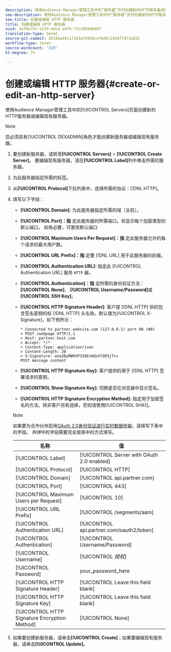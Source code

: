 ```yaml
---
description: 使用Audience Manager管理工具中的“服务器”页可创建新的HTTP服务器或编辑现有服务器。
seo-description: 使用Audience Manager管理工具中的“服务器”页可创建新的HTTP服务器或编辑现有服务器。
seo-title: 创建或编辑 HTTP 服务器
title: 创建或编辑 HTTP 服务器
uuid: 1ef0e751-e239-4dc6-a4f6-73cc05686807
translation-type: tm+mt
source-git-commit: d518ba4011f203a7d450ce76d8c1924f7d73a815
workflow-type: tm+mt
source-wordcount: '329'
ht-degree: 7%

---
```



# 创建或编辑 HTTP 服务器{#create-or-edit-an-http-server}

使用Audience Manager管理工具中的[!UICONTROL Servers]页面创建新的HTTP服务器或编辑现有服务器。

>[!NOTE]
>
>您必须具有[!UICONTROL DEXADMIN]角色才能创建新服务器或编辑现有服务器。

1. 要创建新服务器，请转至&#x200B;**[!UICONTROL Servers]** > **[!UICONTROL Create Server]**。 要编辑现有服务器，请在&#x200B;**[!UICONTROL Label]**&#x200B;列中单击所需的服务器。
1. 为此服务器指定所需的标签。
1. 从&#x200B;**[!UICONTROL Protocol]**&#x200B;下拉列表中，选择所需的协议：[!DNL HTTP]。
1. 填写以下字段：

   * **[!UICONTROL Domain]:** 为此服务器指定所需的域（主机）。
   * **[!UICONTROL Port]：指** 定此服务器的所需端口。将显示每个加密类型的默认端口。 如有必要，可更改默认端口
   * **[!UICONTROL Maximum Users Per Request]：指** 定此服务器允许的每个请求的最大用户数。
   * **[!UICONTROL URL Prefix]：指** 定要 [!DNL URL] 用于此服务器的前缀。
   * **[!UICONTROL Authentication URL]:** 指定此 [!UICONTROL Authentication URL] 服务 `HTTP` 器。
   * **[!UICONTROL Authentication]：指** 定所需的身份验证方法： **[!UICONTROL None]**、 **[!UICONTROL Username/Password]**&#x200B;或 **[!UICONTROL SSH Key]**。
   * **[!UICONTROL HTTP Signature Header]:** 客户提 [!DNL HTTP] 供的包含签名密钥的标 [!DNL HTTP] 头名称。默认值为[!UICONTROL X-Signature]，如下例所示：

      ```
      * Connected to partner.website.com (127.0.0.1) port 80 (#0)
      > POST /webpage HTTP/1.1
      > Host: partner.host.com
      > Accept: */*
      > Content-Type: application/json
      > Content-Length: 20
      > X-Signature: wxa2ByMWhhP328EvHQsVlOD5jTc=
      POST message content
      ```

   * **[!UICONTROL HTTP Signature Key]:** 客户提供的用于 [!DNL HTTP] 签署请求的密钥。
   * **[!UICONTROL Show Signature Key]:** 切换是否在浏览器中显示签名。
   * **[!UICONTROL HTTP Signature Encryption Method]:** 指定用于加密签名的方法。除非客户另有选择，否则请使用[!UICONTROL SHA1]。

   >[!NOTE]
   >
   >如果要为合作伙伴启用[OAuth 2.0身份验证进行实时数据传输](https://docs.adobe.com/help/en/audience-manager/user-guide/implemenation-integration-guides/receiving-audience-data/real-time-outbound-transfers/oauth-in-outbound-transfers.html)，请填写下表中的字段。 *斜体*&#x200B;中的字段需要完全按表中的方式填写。

   | 名称 | 值 |
   |---|---|
   | [!UICONTROL Label] | [!UICONTROL Server with OAuth 2.0 enabled] |
   | [!UICONTROL Protocol] | [!UICONTROL HTTP] |
   | [!UICONTROL Domain] | [!UICONTROL api.partner.com] |
   | [!UICONTROL Port] | [!UICONTROL 443] |
   | [!UICONTROL Maximum Users per Request] | [!UICONTROL 10] |
   | [!UICONTROL URL Prefix] | [!UICONTROL /segments/aam] |
   | [!UICONTROL Authentication URL] | [!UICONTROL api.partner.com/oauth2/token] |
   | [!UICONTROL Authentication] | [!UICONTROL Username/Password] |
   | [!UICONTROL Username] | [!UICONTROL *授权*] |
   | [!UICONTROL Password] | your_password_here |
   | [!UICONTROL HTTP Signature Header] | [!UICONTROL Leave this field blank] |
   | [!UICONTROL HTTP Signature Key] | [!UICONTROL Leave this field blank] |
   | [!UICONTROL HTTP Signature Encryption Method] | [!UICONTROL None] |

1. 如果要创建新服务器，请单击&#x200B;**[!UICONTROL Create]**；如果要编辑现有服务器，请单击&#x200B;**[!UICONTROL Update]**。
